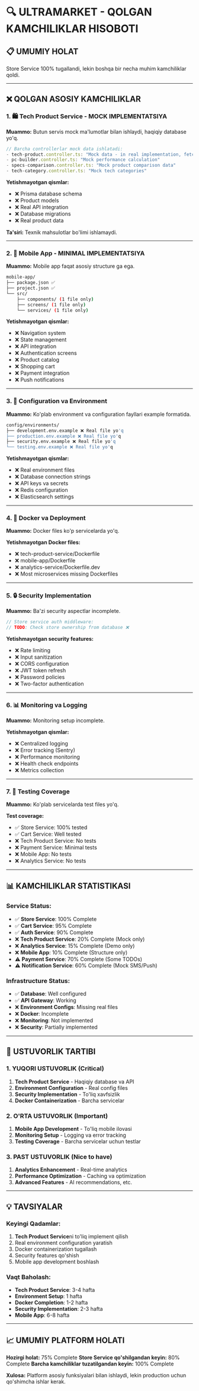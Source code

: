 # 🔍 **ULTRAMARKET - QOLGAN KAMCHILIKLAR HISOBOTI**

## 📋 **UMUMIY HOLAT**

Store Service 100% tugallandi, lekin boshqa bir necha muhim kamchiliklar qoldi.

---

## ❌ **QOLGAN ASOSIY KAMCHILIKLAR**

### 1. **🛍️ Tech Product Service - MOCK IMPLEMENTATSIYA**

**Muammo:** Butun servis mock ma'lumotlar bilan ishlaydi, haqiqiy database yo'q.

```typescript
// Barcha controllerlar mock data ishlatadi:
- tech-product.controller.ts: "Mock data - in real implementation, fetch from database"
- pc-builder.controller.ts: "Mock performance calculation"
- specs-comparison.controller.ts: "Mock product comparison data"
- tech-category.controller.ts: "Mock tech categories"
```

**Yetishmayotgan qismlar:**
- ❌ Prisma database schema
- ❌ Product models
- ❌ Real API integration
- ❌ Database migrations
- ❌ Real product data

**Ta'siri:** Texnik mahsulotlar bo'limi ishlamaydi.

---

### 2. **📱 Mobile App - MINIMAL IMPLEMENTATSIYA**

**Muammo:** Mobile app faqat asosiy structure ga ega.

```bash
mobile-app/
├── package.json ✅
├── project.json ✅
└── src/
    ├── components/ (1 file only)
    ├── screens/ (1 file only)
    └── services/ (1 file only)
```

**Yetishmayotgan qismlar:**
- ❌ Navigation system
- ❌ State management
- ❌ API integration
- ❌ Authentication screens
- ❌ Product catalog
- ❌ Shopping cart
- ❌ Payment integration
- ❌ Push notifications

---

### 3. **🔧 Configuration va Environment**

**Muammo:** Ko'plab environment va configuration fayllari example formatida.

```bash
config/environments/
├── development.env.example ❌ Real file yo'q
├── production.env.example ❌ Real file yo'q
├── security.env.example ❌ Real file yo'q
└── testing.env.example ❌ Real file yo'q
```

**Yetishmayotgan qismlar:**
- ❌ Real environment files
- ❌ Database connection strings
- ❌ API keys va secrets
- ❌ Redis configuration
- ❌ Elasticsearch settings

---

### 4. **🐳 Docker va Deployment**

**Muammo:** Docker files ko'p servicelarda yo'q.

**Yetishmayotgan Docker files:**
- ❌ tech-product-service/Dockerfile
- ❌ mobile-app/Dockerfile
- ❌ analytics-service/Dockerfile.dev
- ❌ Most microservices missing Dockerfiles

---

### 5. **🔒 Security Implementation**

**Muammo:** Ba'zi security aspectlar incomplete.

```typescript
// Store service auth middleware:
// TODO: Check store ownership from database ❌
```

**Yetishmayotgan security features:**
- ❌ Rate limiting
- ❌ Input sanitization
- ❌ CORS configuration
- ❌ JWT token refresh
- ❌ Password policies
- ❌ Two-factor authentication

---

### 6. **📊 Monitoring va Logging**

**Muammo:** Monitoring setup incomplete.

**Yetishmayotgan qismlar:**
- ❌ Centralized logging
- ❌ Error tracking (Sentry)
- ❌ Performance monitoring
- ❌ Health check endpoints
- ❌ Metrics collection

---

### 7. **🧪 Testing Coverage**

**Muammo:** Ko'plab servicelarda test files yo'q.

**Test coverage:**
- ✅ Store Service: 100% tested
- ✅ Cart Service: Well tested
- ❌ Tech Product Service: No tests
- ❌ Payment Service: Minimal tests
- ❌ Mobile App: No tests
- ❌ Analytics Service: No tests

---

## 📊 **KAMCHILIKLAR STATISTIKASI**

### **Service Status:**
- ✅ **Store Service**: 100% Complete
- ✅ **Cart Service**: 95% Complete
- ✅ **Auth Service**: 90% Complete
- ❌ **Tech Product Service**: 20% Complete (Mock only)
- ❌ **Analytics Service**: 15% Complete (Demo only)
- ❌ **Mobile App**: 10% Complete (Structure only)
- ⚠️ **Payment Service**: 70% Complete (Some TODOs)
- ⚠️ **Notification Service**: 60% Complete (Mock SMS/Push)

### **Infrastructure Status:**
- ✅ **Database**: Well configured
- ✅ **API Gateway**: Working
- ❌ **Environment Configs**: Missing real files
- ❌ **Docker**: Incomplete
- ❌ **Monitoring**: Not implemented
- ❌ **Security**: Partially implemented

---

## 🎯 **USTUVORLIK TARTIBI**

### **1. YUQORI USTUVORLIK (Critical)**
1. **Tech Product Service** - Haqiqiy database va API
2. **Environment Configuration** - Real config files
3. **Security Implementation** - To'liq xavfsizlik
4. **Docker Containerization** - Barcha servicelar

### **2. O'RTA USTUVORLIK (Important)**
1. **Mobile App Development** - To'liq mobile ilovasi
2. **Monitoring Setup** - Logging va error tracking
3. **Testing Coverage** - Barcha servicelar uchun testlar

### **3. PAST USTUVORLIK (Nice to have)**
1. **Analytics Enhancement** - Real-time analytics
2. **Performance Optimization** - Caching va optimization
3. **Advanced Features** - AI recommendations, etc.

---

## 💡 **TAVSIYALAR**

### **Keyingi Qadamlar:**
1. **Tech Product Service**ni to'liq implement qilish
2. Real environment configuration yaratish
3. Docker containerization tugallash
4. Security features qo'shish
5. Mobile app development boshlash

### **Vaqt Baholash:**
- **Tech Product Service**: 3-4 hafta
- **Environment Setup**: 1 hafta
- **Docker Completion**: 1-2 hafta
- **Security Implementation**: 2-3 hafta
- **Mobile App**: 6-8 hafta

---

## 📈 **UMUMIY PLATFORM HOLATI**

**Hozirgi holat:** 75% Complete
**Store Service qo'shilgandan keyin:** 80% Complete
**Barcha kamchiliklar tuzatilgandan keyin:** 100% Complete

**Xulosa:** Platform asosiy funksiyalari bilan ishlaydi, lekin production uchun qo'shimcha ishlar kerak.